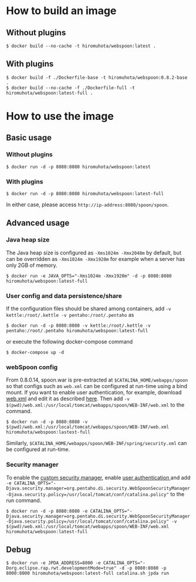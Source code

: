 # How to build an image

## Without plugins

```
$ docker build --no-cache -t hiromuhota/webspoon:latest .
```

## With plugins

```
$ docker build -f ./Dockerfile-base -t hiromuhota/webspoon:0.8.2-base .
$ docker build --no-cache -f ./Dockerfile-full -t hiromuhota/webspoon:latest-full .
```

# How to use the image

## Basic usage

### Without plugins

```
$ docker run -d -p 8080:8080 hiromuhota/webspoon:latest
```

### With plugins

```
$ docker run -d -p 8080:8080 hiromuhota/webspoon:latest-full
```

In either case, please access `http://ip-address:8080/spoon/spoon`.

## Advanced usage

### Java heap size

The Java heap size is configured as `-Xms1024m -Xmx2048m` by default, but can be overridden as `-Xms1024m -Xmx1920m` for example when a server has only 2GB of memory.

```
$ docker run -e JAVA_OPTS="-Xms1024m -Xmx1920m" -d -p 8080:8080 hiromuhota/webspoon:latest-full
```

### User config and data persistence/share

If the configuration files should be shared among containers, add `-v kettle:/root/.kettle -v pentaho:/root/.pentaho` as

```
$ docker run -d -p 8080:8080 -v kettle:/root/.kettle -v pentaho:/root/.pentaho hiromuhota/webspoon:latest-full
```

or execute the following docker-compose command

```
$ docker-compose up -d
```

### webSpoon config

From 0.8.0.14, spoon.war is pre-extracted at `$CATALINA_HOME/webapps/spoon` so that configs such as `web.xml` can be configured at run-time using a bind mount.
If you want to enable user authentication, for example, download [web.xml](https://github.com/HiromuHota/pentaho-kettle/blob/webspoon-8.2/assemblies/static/src/main/resources-filtered/WEB-INF/web.xml) and edit it as described [here](https://github.com/HiromuHota/pentaho-kettle#user-authentication).
Then add `-v $(pwd)/web.xml:/usr/local/tomcat/webapps/spoon/WEB-INF/web.xml` to the command.

```
$ docker run -d -p 8080:8080 -v $(pwd)/web.xml:/usr/local/tomcat/webapps/spoon/WEB-INF/web.xml hiromuhota/webspoon:lastest-full
```

Similarly, `$CATALINA_HOME/webapps/spoon/WEB-INF/spring/security.xml` can be configured at run-time.

### Security manager

To enable the [custom security manager](https://github.com/HiromuHota/pentaho-kettle/wiki/Security#file-access-control-by-a-custom-security-manager-experimental), enable [user authentication
](https://github.com/HiromuHota/pentaho-kettle#user-authentication) and add `-e CATALINA_OPTS="-Djava.security.manager=org.pentaho.di.security.WebSpoonSecurityManager -Djava.security.policy=/usr/local/tomcat/conf/catalina.policy"` to the run command.

```
$ docker run -d -p 8080:8080 -e CATALINA_OPTS="-Djava.security.manager=org.pentaho.di.security.WebSpoonSecurityManager -Djava.security.policy=/usr/local/tomcat/conf/catalina.policy" -v $(pwd)/web.xml:/usr/local/tomcat/webapps/spoon/WEB-INF/web.xml hiromuhota/webspoon:latest-full
```

## Debug

```
$ docker run -e JPDA_ADDRESS=8000 -e CATALINA_OPTS="-Dorg.eclipse.rap.rwt.developmentMode=true" -d -p 8080:8080 -p 8000:8000 hiromuhota/webspoon:latest-full catalina.sh jpda run
```
